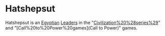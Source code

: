 # Hatshepsut

Hatshepsut is an [Egyptian](Egyptian) [Leaders](leader) in the "[Civilization%20%28series%29](Civilization)" and "[Call%20to%20Power%20games](Call to Power)" games.
